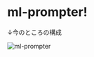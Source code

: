 # ml-prompter!

↓今のところの構成　　

![ml-prompter](https://user-images.githubusercontent.com/34018047/164945048-f564fdeb-9c1a-4c77-946b-ec25557f4135.jpg)
